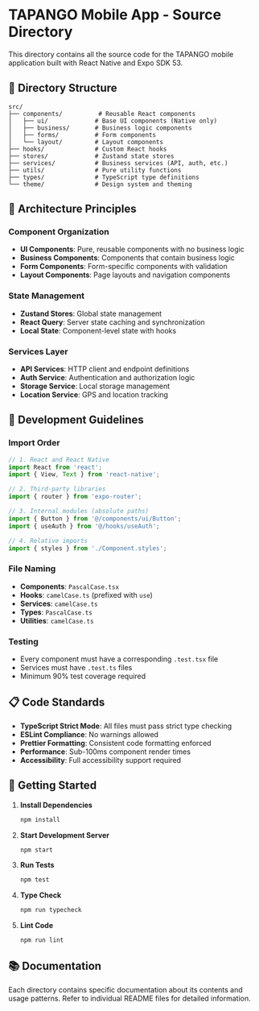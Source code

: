 # TAPANGO Mobile App - Source Directory

This directory contains all the source code for the TAPANGO mobile application built with React Native and Expo SDK 53.

## 📁 Directory Structure

```
src/
├── components/          # Reusable React components
│   ├── ui/             # Base UI components (Native only)
│   ├── business/       # Business logic components  
│   ├── forms/          # Form components
│   └── layout/         # Layout components
├── hooks/              # Custom React hooks
├── stores/             # Zustand state stores
├── services/           # Business services (API, auth, etc.)
├── utils/              # Pure utility functions
├── types/              # TypeScript type definitions
└── theme/              # Design system and theming
```

## 🎯 Architecture Principles

### Component Organization
- **UI Components**: Pure, reusable components with no business logic
- **Business Components**: Components that contain business logic
- **Form Components**: Form-specific components with validation
- **Layout Components**: Page layouts and navigation components

### State Management
- **Zustand Stores**: Global state management
- **React Query**: Server state caching and synchronization
- **Local State**: Component-level state with hooks

### Services Layer
- **API Services**: HTTP client and endpoint definitions
- **Auth Service**: Authentication and authorization logic
- **Storage Service**: Local storage management
- **Location Service**: GPS and location tracking

## 🔧 Development Guidelines

### Import Order
```typescript
// 1. React and React Native
import React from 'react';
import { View, Text } from 'react-native';

// 2. Third-party libraries
import { router } from 'expo-router';

// 3. Internal modules (absolute paths)
import { Button } from '@/components/ui/Button';
import { useAuth } from '@/hooks/useAuth';

// 4. Relative imports
import { styles } from './Component.styles';
```

### File Naming
- **Components**: `PascalCase.tsx`
- **Hooks**: `camelCase.ts` (prefixed with `use`)
- **Services**: `camelCase.ts`
- **Types**: `PascalCase.ts`
- **Utilities**: `camelCase.ts`

### Testing
- Every component must have a corresponding `.test.tsx` file
- Services must have `.test.ts` files
- Minimum 90% test coverage required

## 📋 Code Standards

- **TypeScript Strict Mode**: All files must pass strict type checking
- **ESLint Compliance**: No warnings allowed
- **Prettier Formatting**: Consistent code formatting enforced
- **Performance**: Sub-100ms component render times
- **Accessibility**: Full accessibility support required

## 🚀 Getting Started

1. **Install Dependencies**
   ```bash
   npm install
   ```

2. **Start Development Server**
   ```bash
   npm start
   ```

3. **Run Tests**
   ```bash
   npm test
   ```

4. **Type Check**
   ```bash
   npm run typecheck
   ```

5. **Lint Code**
   ```bash
   npm run lint
   ```

## 📚 Documentation

Each directory contains specific documentation about its contents and usage patterns. Refer to individual README files for detailed information.
